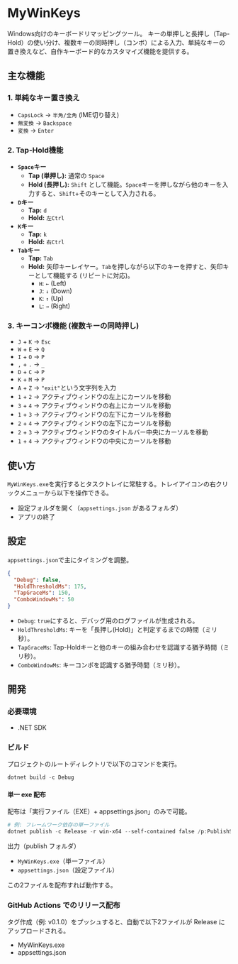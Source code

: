 # MyWinKeys

Windows向けのキーボードリマッピングツール。
キーの単押しと長押し（Tap-Hold）の使い分け、複数キーの同時押し（コンボ）による入力、単純なキーの置き換えなど、自作キーボード的なカスタマイズ機能を提供する。

## 主な機能

### 1. 単純なキー置き換え

- `CapsLock` → `半角/全角` (IME切り替え)
- `無変換` → `Backspace`
- `変換` → `Enter`

### 2. Tap-Hold機能

- **`Space`キー**
  - **Tap (単押し):** 通常の `Space`
  - **Hold (長押し):** `Shift` として機能。`Space`キーを押しながら他のキーを入力すると、`Shift`+そのキーとして入力される。
- **`D`キー**
  - **Tap:** `d`
  - **Hold:** `左Ctrl`
- **`K`キー**
  - **Tap:** `k`
  - **Hold:** `右Ctrl`
- **`Tab`キー**
  - **Tap:** `Tab`
  - **Hold:** 矢印キーレイヤー。`Tab`を押しながら以下のキーを押すと、矢印キーとして機能する (リピートに対応)。
    - `H`: `←` (Left)
    - `J`: `↓` (Down)
    - `K`: `↑` (Up)
    - `L`: `→` (Right)

### 3. キーコンボ機能 (複数キーの同時押し)

- `J` + `K` → `Esc`
- `W` + `E` → `Q`
- `I` + `O` → `P`
- `,` + `.` → `_`
- `D` + `C` → `P`
- `K` + `M` → `P`
- `A` + `Z` → `"exit"`という文字列を入力
- `1` + `2` → アクティブウィンドウの左上にカーソルを移動
- `3` + `4` → アクティブウィンドウの右上にカーソルを移動
- `1` + `3` → アクティブウィンドウの左下にカーソルを移動
- `2` + `4` → アクティブウィンドウの左下にカーソルを移動
- `2` + `3` → アクティブウィンドウのタイトルバー中央にカーソルを移動
- `1` + `4` → アクティブウィンドウの中央にカーソルを移動

## 使い方

`MyWinKeys.exe`を実行するとタスクトレイに常駐する。トレイアイコンの右クリックメニューから以下を操作できる。

- 設定フォルダを開く（`appsettings.json` があるフォルダ）
- アプリの終了

## 設定

`appsettings.json`で主にタイミングを調整。

```json
{
  "Debug": false,
  "HoldThresholdMs": 175,
  "TapGraceMs": 150,
  "ComboWindowMs": 50
}
```

- `Debug`: `true`にすると、デバッグ用のログファイルが生成される。
- `HoldThresholdMs`: キーを「長押し(Hold)」と判定するまでの時間（ミリ秒）。
- `TapGraceMs`: Tap-Holdキーと他のキーの組み合わせを認識する猶予時間（ミリ秒）。
- `ComboWindowMs`: キーコンボを認識する猶予時間（ミリ秒）。

## 開発

### 必要環境

- .NET SDK

### ビルド

プロジェクトのルートディレクトリで以下のコマンドを実行。

```powershell
dotnet build -c Debug
```

#### 単一 exe 配布

配布は「実行ファイル（EXE）+ appsettings.json」のみで可能。

```powershell
# 例: フレームワーク依存の単一ファイル
dotnet publish -c Release -r win-x64 --self-contained false /p:PublishSingleFile=true /p:DebugType=none /p:DebugSymbols=false
```

出力（publish フォルダ）

- `MyWinKeys.exe`（単一ファイル）
- `appsettings.json`（設定ファイル）

この2ファイルを配布すれば動作する。

### GitHub Actions でのリリース配布

タグ作成（例: v0.1.0）をプッシュすると、自動で以下2ファイルが Release にアップロードされる。

- MyWinKeys.exe
- appsettings.json
